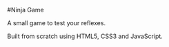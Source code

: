 #Ninja Game

A small game to test your reflexes.

Built from scratch using HTML5, CSS3 and JavaScript.
